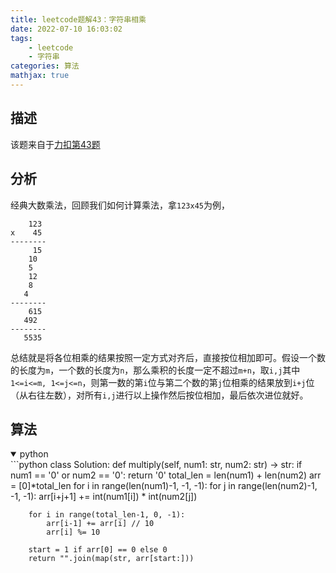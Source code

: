 ```yaml
---
title: leetcode题解43：字符串相乘
date: 2022-07-10 16:03:02
tags:
    - leetcode
    - 字符串
categories: 算法
mathjax: true
---
```


## 描述

该题来自于[力扣第43题](https://leetcode.cn/problems/multiply-strings/)
<!--more-->


## 分析
经典大数乘法，回顾我们如何计算乘法，拿`123x45`为例，
```
    123
x    45
--------
     15
    10
    5
    12
    8
   4
--------
    615
   492
--------
   5535
```

总结就是将各位相乘的结果按照一定方式对齐后，直接按位相加即可。假设一个数的长度为`m`，一个数的长度为`n`，那么乘积的长度一定不超过`m+n`，取`i,j`其中`1<=i<=m, 1<=j<=n`，则第一数的第`i`位与第二个数的第`j`位相乘的结果放到`i+j`位（从右往左数），对所有`i,j`进行以上操作然后按位相加，最后依次进位就好。

## 算法

<details open>
<summary>python</summary>
```python
class Solution:
    def multiply(self, num1: str, num2: str) -> str:
        if num1 == '0' or num2 == '0':
            return '0'
        total_len = len(num1) + len(num2)
        arr = [0]*total_len
        for i in range(len(num1)-1, -1, -1):
            for j in range(len(num2)-1, -1, -1):
                arr[i+j+1] += int(num1[i]) * int(num2[j])

        for i in range(total_len-1, 0, -1):
            arr[i-1] += arr[i] // 10
            arr[i] %= 10

        start = 1 if arr[0] == 0 else 0
        return "".join(map(str, arr[start:]))
```
